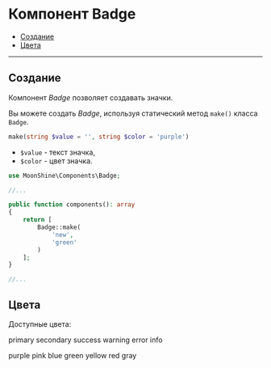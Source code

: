 # Компонент Badge

- [Создание](#make)
- [Цвета](#colors)

---

<a name="make"></a>
## Создание

Компонент *Badge* позволяет создавать значки.

Вы можете создать *Badge*, используя статический метод `make()` класса `Badge`.

```php
make(string $value = '', string $color = 'purple')
```

- `$value` - текст значка,
- `$color` - цвет значка.

```php
use MoonShine\Components\Badge;

//...

public function components(): array
{
    return [
        Badge::make(
            'new',
            'green'
        )
    ];
}

//...
```

<a name="color"></a>
## Цвета

Доступные цвета:

<p class="my-4 flex flex-wrap gap-1">
    <span class="badge badge-primary">primary</span>
    <span class="badge badge-secondary">secondary</span>
    <span class="badge badge-success">success</span>
    <span class="badge badge-warning">warning</span>
    <span class="badge badge-error">error</span>
    <span class="badge badge-info">info</span>
</p>

<p class="my-4 flex flex-wrap gap-1">
    <span class="badge badge-purple">purple</span>
    <span class="badge badge-pink">pink</span>
    <span class="badge badge-blue">blue</span>
    <span class="badge badge-green">green</span>
    <span class="badge badge-yellow">yellow</span>
    <span class="badge badge-red">red</span>
    <span class="badge badge-gray">gray</span>
</p>
